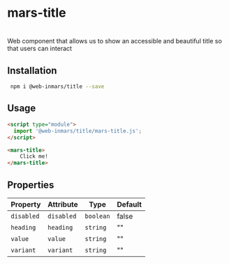 # mars-title

# <mars-title>
Web component that allows us to show an accessible and beautiful title so that users can interact

## Installation
```bash
 npm i @web-inmars/title --save
```

## Usage
```html
<script type="module">
  import '@web-inmars/title/mars-title.js';
</script>

<mars-title>
    Click me!
</mars-title>
```

## Properties

| Property   | Attribute  | Type      | Default |
|------------|------------|-----------|---------|
| `disabled` | `disabled` | `boolean` | false   |
| `heading`  | `heading`  | `string`  | ""      |
| `value`    | `value`    | `string`  | ""      |
| `variant`  | `variant`  | `string`  | ""      |
